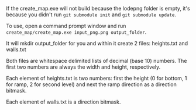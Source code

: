 If the create_map.exe will not build because the lodepng folder is empty, it's because you didn't run `git submodule init` and `git submodule update`.

To use, open a command prompt window and run `create_map/create_map.exe input_png.png output_folder`.

It will mkdir output_folder for you and within it create 2 files: heights.txt and walls.txt

Both files are whitespace delimited lists of decimal (base 10) numbers. The first two numbers are always the width and height, respectively.

Each element of heights.txt is two numbers: first the height (0 for bottom, 1 for ramp, 2 for second level) and next the ramp direction as a direction bitmask.

Each element of walls.txt is a direction bitmask.
